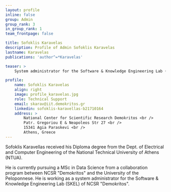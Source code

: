 ```yaml
---
layout: profile
inline: false
group: Admin
group_rank: 3
in_group_rank: 1 
team_frontpage: false

title: Sofoklis Karavelas
description: Profile of Admin Sofoklis Karavelas
lastname: Karavelas
publications: 'author^=*Karavelas'

teaser: >
    System administrator for the Software & Knowledge Engineering Lab (SKEL) of NCSR "Demokritos".

profile:
    name: Sofoklis Karavelas
    align: right
    image: profile_karavelas.jpg
    role: Technical Support
    email: skarav@iit.demokritos.gr
    linkedin: sofoklis-karavellas-b21710164
    address: >
        National Center for Scientific Research Demokritos <br />
        Patr. Gregoriou E & Neapoleos Str 27 <br /> 
        15341 Agia Paraskevi <br />
        Athens, Greece
---
```


Sofoklis Karavellas received his Diploma degree from the Dept. of Electrical and Computer Engineering of the National Technical University of Athens (NTUA). 

He is currently pursuing a MSc in Data Science from a collaboration program between NCSR "Demokritos" and the University of the Peloponnese. 
He is working as a system administrator for the Software & Knowledge Engineering Lab (SKEL) of NCSR "Demokritos".
